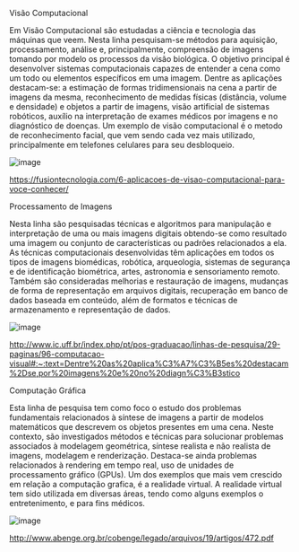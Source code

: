 Visão Computacional

  Em Visão Computacional são estudadas a ciência e tecnologia das máquinas que veem. Nesta linha pesquisam-se métodos para aquisição, processamento, análise e, principalmente, compreensão de imagens tomando por modelo os processos da visão biológica. O objetivo principal é desenvolver sistemas computacionais capazes de entender a cena como um todo ou elementos específicos em uma imagem. Dentre as aplicações destacam-se: a estimação de formas tridimensionais na cena a partir de imagens da mesma, reconhecimento de medidas físicas (distância, volume e densidade) e objetos a partir de imagens, visão artificial de sistemas robóticos, auxílio na interpretação de exames médicos por imagens e no diagnóstico de doenças.
  Um exemplo de visão computacional é o metodo de reconhecimento facial, que vem sendo cada vez mais utilizado, principalmente em telefones celulares para seu desbloqueio.
  
  ![image](https://user-images.githubusercontent.com/64294820/219107459-ad511afe-849e-42fc-99a4-fb6c07755559.png)
  
https://fusiontecnologia.com/6-aplicacoes-de-visao-computacional-para-voce-conhecer/
  
Processamento de Imagens

  Nesta linha são pesquisadas técnicas e algoritmos para manipulação e interpretação de uma ou mais imagens digitais obtendo-se como resultado uma imagem ou conjunto de características ou padrões relacionados a ela. As técnicas computacionais desenvolvidas têm aplicações em todos os tipos de imagens biomédicas, robótica, arqueologia, sistemas de segurança e de identificação biométrica, artes, astronomia e sensoriamento remoto. Também são consideradas melhorias e restauração de imagens, mudanças de forma de representação em arquivos digitais, recuperação em banco de dados baseada em conteúdo, além de formatos e técnicas de armazenamento e representação de dados.

![image](https://user-images.githubusercontent.com/64294820/219107764-6f16bb5b-7883-4e0a-93b4-bec7199a20d2.png)

http://www.ic.uff.br/index.php/pt/pos-graduacao/linhas-de-pesquisa/29-paginas/96-computacao-visual#:~:text=Dentre%20as%20aplica%C3%A7%C3%B5es%20destacam%2Dse,por%20imagens%20e%20no%20diagn%C3%B3stico
  
Computação Gráfica

  Esta linha de pesquisa tem como foco o estudo dos problemas fundamentais relacionados à síntese de imagens a partir de modelos matemáticos que descrevem os objetos presentes em uma cena. Neste contexto, são investigados métodos e técnicas para solucionar problemas associados à modelagem geométrica, síntese realista e não realista de imagens, modelagem e renderização. Destaca-se ainda problemas relacionados à rendering em tempo real, uso de unidades de processamento gráfico (GPUs).
  Um dos exemplos que mais vem crescido em relação a computação grafica, é a realidade virtual. A realidade virtual tem sido utilizada em diversas áreas, tendo como alguns exemplos o entretenimento, e para fins médicos.

![image](https://user-images.githubusercontent.com/64294820/219108094-e2a94781-07f9-4f92-9de7-246592464ff1.png)

http://www.abenge.org.br/cobenge/legado/arquivos/19/artigos/472.pdf
